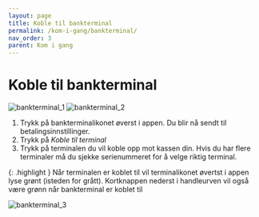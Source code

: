 ```yaml
---
layout: page
title: Koble til bankterminal
permalink: /kom-i-gang/bankterminal/
nav_order: 3
parent: Kom i gang
---
```


# Koble til bankterminal 
![bankterminal_1](/pos-doc/assets/images/dokumentasjon_betaling_terminal_1.jpg)
![bankterminal_2](/pos-doc/assets/images/dokumentasjon_betaling_terminal_2.jpg)

1. Trykk på bankterminalikonet øverst i appen. Du blir nå sendt til betalingsinnstillinger.
2. Trykk på _Koble til terminal_ 
3. Trykk på terminalen du vil koble opp mot kassen din. Hvis du har flere terminaler må du sjekke serienummeret for å velge riktig terminal.

{: .highlight }
Når terminalen er koblet til vil terminalikonet øvertst i appen lyse grønt (isteden for grått). Kortknappen nederst i handleurven vil også være grønn når bankterminal er koblet til

![bankterminal_3](/pos-doc/assets/images/dokumentasjon_betaling_terminal_3.jpg)
